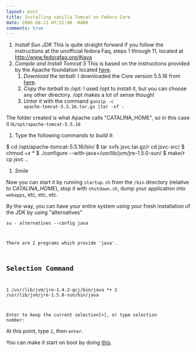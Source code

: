 ```yaml
---
layout: post
title: Installing vanilla Tomcat on Fedora Core
date: 2006-08-21 07:51:00 -0400
comments: true
---
```


1. *Install Sun JDK*
This is quite straight forward if you follow the instructions at the unofficial fedora Faq, steps 1 through 11, located at http://www.fedorafaq.org/#java
1. *Compile and Install Tomcat 5*
This is based on the instructions provided by the Apache foundation located [here](http://tomcat.apache.org/tomcat-5.5-doc/setup.html).
   1. *Download the tarball*: I downloaded the Core version 5.5.16 from [here](http://apache.mirrormax.net/tomcat/tomcat-5/v5.5.16/bin/apache-tomcat-5.5.16.tar.gz).
   1. *Copy the tarball to /opt*: I used /opt to install it, but you can choose any other directory. /opt makes a lot of sense though!
   1. *Untar it*  with the command
<code>gunzip -c apache-tomcat-5.5.16.tar.gz |tar -xf -</code>

The folder created is what Apache calls "CATALINA_HOME", so in this case it is<code>/opt/apache-tomcat-5.5.16</code>
1. Type the following commands to *build it*:

<highglight>$ cd /opt/apache-tomcat-5.5.16/bin/
$ tar xvfs jsvc.tar.gz/r cd jsvc-src/
$ chmod +x *
$ ./configure --with-java=/usr/lib/jvm/jre-1.5.0-sun/
$ make/r cp jsvc ..</highlight>

1. *Smile*

Now you can start it by running <code>startup.sh</code> from the <code>/bin</code> directory (relative to *CATALINA_HOME*), stop it with <code>shutdown.sh</code>, dump your application into <code>webapps</code>, etc, etc, etc.

By the way, you can have your entire system using your fresh installation of the JDK by using "alternatives"

<code>su -
alternatives --config java

 There are 2 programs which provide 'java'.

 Selection    Command
-----------------------------------------------
 1           /usr/lib/jvm/jre-1.4.2-gcj/bin/java
 *+ 2           /usr/lib/jvm/jre-1.5.0-sun/bin/java

 Enter to keep the current selection[+], or type selection number:</code>

At this point, type <code>2</code>, then <code>enter</code>.

You can make it start on boot by doing <a href="http://labnotesh.wordpress.com/2006/08/21/run-commands-on-boot-for-fedora-core/">this</a>. 
